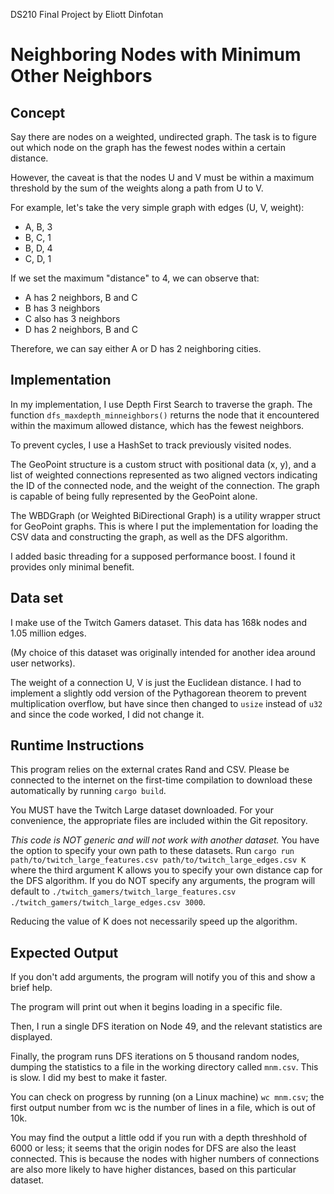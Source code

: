 DS210 Final Project by Eliott Dinfotan

# Neighboring Nodes with Minimum Other Neighbors #

## Concept ##

Say there are nodes on a weighted, undirected graph.
The task is to figure out which node on the graph has the fewest nodes within a certain distance.

However, the caveat is that the nodes U and V must be within a maximum threshold by the sum of the weights along a path from U to V.

For example, let's take the very simple graph with edges (U, V, weight):
- A, B, 3
- B, C, 1
- B, D, 4
- C, D, 1

If we set the maximum "distance" to 4, we can observe that:
- A has 2 neighbors, B and C
- B has 3 neighbors
- C also has 3 neighbors
- D has 2 neighbors, B and C

Therefore, we can say either A or D has 2 neighboring cities.

## Implementation ##

In my implementation, I use Depth First Search to traverse the graph. The function `dfs_maxdepth_minneighbors()` returns the node
that it encountered within the maximum allowed distance, which has the fewest neighbors.

To prevent cycles, I use a HashSet to track previously visited nodes.

The GeoPoint structure is a custom struct with positional data (x, y), and a list of weighted connections represented as two aligned
vectors indicating the ID of the connected node, and the weight of the connection. The graph is capable of being fully represented by
the GeoPoint alone.

The WBDGraph (or Weighted BiDirectional Graph) is a utility wrapper struct for GeoPoint graphs. This is where I put the implementation
for loading the CSV data and constructing the graph, as well as the DFS algorithm.

I added basic threading for a supposed performance boost. I found it provides only minimal benefit.

## Data set ##

I make use of the Twitch Gamers dataset. This data has 168k nodes and 1.05 million edges.

(My choice of this dataset was originally intended for another idea around user networks).

The weight of a connection U, V is just the Euclidean distance. I had to implement a slightly odd version of the Pythagorean theorem
to prevent multiplication overflow, but have since then changed to `usize` instead of `u32` and since the code worked, I did not change it.

## Runtime Instructions ##

This program relies on the external crates Rand and CSV. Please be connected to the internet on the first-time compilation to download these
automatically by running `cargo build`.

You MUST have the Twitch Large dataset downloaded. For your convenience, the appropriate files are included within the Git repository.

*This code is NOT generic and will not work with another dataset.*
You have the option to specify your own path to these datasets.
Run `cargo run path/to/twitch_large_features.csv path/to/twitch_large_edges.csv K` where the third argument K allows you to specify your own
distance cap for the DFS algorithm.
If you do NOT specify any arguments, the program will default to `./twitch_gamers/twitch_large_features.csv ./twitch_gamers/twitch_large_edges.csv 3000`.

Reducing the value of K does not necessarily speed up the algorithm.


## Expected Output ##

If you don't add arguments, the program will notify you of this and show a brief help.

The program will print out when it begins loading in a specific file.

Then, I run a single DFS iteration on Node 49, and the relevant statistics are displayed.

Finally, the program runs DFS iterations on 5 thousand random nodes, dumping the statistics
to a file in the working directory called `mnm.csv`. This is slow. I did my best to make it faster.

You can check on progress by running (on a Linux machine) `wc mnm.csv`; the first output number from wc is the number of lines in a file, which is out of 10k.

You may find the output a little odd if you run with a depth threshhold of 6000 or less; it seems that the origin nodes for DFS are also the least connected. This is because the nodes with higher numbers of connections are also more likely to have higher distances, based on this particular dataset.
